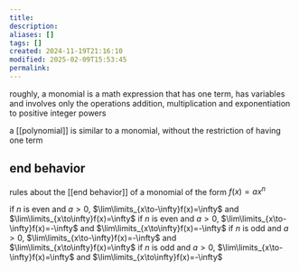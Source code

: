 ```yaml
---
title: 
description: 
aliases: []
tags: []
created: 2024-11-19T21:16:10
modified: 2025-02-09T15:53:45
permalink:
---
```


roughly, a monomial is a math expression that has one term, has variables and involves only the operations addition, multiplication and exponentiation to positive integer powers

a [[polynomial]] is similar to a monomial, without the restriction of having one term

## end behavior

rules about the [[end behavior]] of a monomial of the form $f(x)=ax^n$

if $n$ is even and $a>0$,  $\lim\limits_{x\to-\infty}f(x)=\infty$ and  $\lim\limits_{x\to\infty}f(x)=\infty$ 
if $n$ is even and $a>0$,  $\lim\limits_{x\to-\infty}f(x)=-\infty$ and  $\lim\limits_{x\to\infty}f(x)=-\infty$ 
if $n$ is odd and $a>0$,  $\lim\limits_{x\to-\infty}f(x)=-\infty$ and  $\lim\limits_{x\to\infty}f(x)=\infty$ 
if $n$ is odd and $a>0$,  $\lim\limits_{x\to-\infty}f(x)=\infty$ and  $\lim\limits_{x\to\infty}f(x)=-\infty$ 
